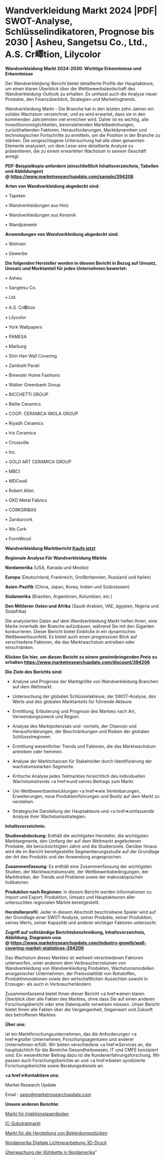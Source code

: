 # Wandverkleidung Markt 2024 |PDF| SWOT-Analyse, Schlüsselindikatoren, Prognose bis 2030 | Asheu, Sangetsu Co., Ltd., A.S. Cr嶧tion, Lilycolor

<strong>Wandverkleidung Markt 2024-2030: Wichtige Erkenntnisse und Erkenntnisse</strong>

Der Wandverkleidung-Bericht bietet detaillierte Profile der Hauptakteure, um einen klaren Überblick über die Wettbewerbslandschaft des Wandverkleidung-Outlook zu erhalten. Es umfasst auch die Analyse neuer Produkte, den Finanzüberblick, Strategien und Marketingtrends.

Wandverkleidung Markt - Die Branche hat in den letzten zehn Jahren ein solides Wachstum verzeichnet, und es wird erwartet, dass sie in den kommenden Jahrzehnten viel erreichen wird. Daher ist es wichtig, alle Investitionsmöglichkeiten, bevorstehenden Marktbedrohungen, zurückhaltenden Faktoren, Herausforderungen, Marktdynamiken und technologischen Fortschritte zu ermitteln, um die Position in der Branche zu stärken. Die vorgeschlagene Untersuchung hat alle oben genannten Elemente analysiert, um dem Leser eine detaillierte Analyse zu präsentieren, die zu einem erwarteten Wachstum in seinem Geschäft anregt.

<strong><b>PDF-Beispielkopie anfordern (einschließlich Inhaltsverzeichnis, Tabellen und Abbildungen) @ </b></strong><strong><a href=https://www.marketresearchupdate.com/sample/394206><strong>https://www.marketresearchupdate.com/sample/394206</u></a></strong></strong>

<strong>Arten von Wandverkleidung abgedeckt sind:</strong>

• Tapeten

• Wandverkleidungen aus Holz

• Wandverkleidungen aus Keramik

• Wandpaneele

<strong>Anwendungen von Wandverkleidung abgedeckt sind:</strong>

• Wohnen

• Gewerbe

<strong>Die folgenden Hersteller werden in diesem Bericht in Bezug auf Umsatz, Umsatz und Marktanteil für jedes Unternehmen bewertet:</strong>

• Asheu

• Sangetsu Co.

• Ltd.

• A.S. Cr嶧tion

• Lilycolor

• York Wallpapers

• PAMESA

• Marburg

• Shin Han Wall Covering

• Zambaiti Parati

• Brewster Home Fashions

• Walker Greenbank Group

• RICCHETTI GROUP

• Belite Ceramics

• COOP. CERAMICA IMOLA GROUP

• Riyadh Ceramics

• Iris Ceramica

• Crossville

• Inc.

• GOLD ART CERAMICA GROUP

• MBCI

• MDCwall

• Robert Allen

• GKD Metal Fabrics

• CORKSRIBAS

• Zandurcork

• We Cork

• FormWood

<strong>Wandverkleidung Marktbericht <a href=https://www.marketresearchupdate.com/buynow/394206>Kaufe jetzt</a></strong>

<strong>Regionale Analyse Für Wandverkleidung Märkte</strong>

<strong>Nordamerika</strong> (USA, Kanada und Mexiko)

<strong>Europa</strong> (Deutschland, Frankreich, Großbritannien, Russland und Italien)

<strong>Asien-Pazifik</strong> (China, Japan, Korea, Indien und Südostasien)

<strong>Südamerika</strong> (Brasilien, Argentinien, Kolumbien, etc.)

<strong>Den Mittleren</strong> <strong>Osten und Afrika</strong> (Saudi-Arabien, VAE, ägypten, Nigeria und Südafrika)

Die analysierten Daten auf dem Wandverkleidung Markt helfen Ihnen, eine Marke innerhalb der Branche aufzubauen, während Sie mit den Giganten konkurrieren. Dieser Bericht bietet Einblicke in ein dynamisches Wettbewerbsumfeld. Es bietet auch einen progressiven Blick auf verschiedene Faktoren, die das Marktwachstum antreiben oder einschränken.

<strong>Klicken Sie hier, um diesen Bericht zu einem gewinnbringenden Preis zu erhalten
</strong><strong><a href=https://www.marketresearchupdate.com/discount/394206>https://www.marketresearchupdate.com/discount/394206</b></u></strong></a>

<strong>Die Ziele des Berichts sind:</strong>

- Analyse und Prognose der Marktgröße von Wandverkleidung Branchen auf dem Weltmarkt.

- Untersuchung der globalen Schlüsselakteure, der SWOT-Analyse, des Werts und des globalen Marktanteils für führende Akteure.

- Ermittlung, Erläuterung und Prognose des Marktes nach Art, Verwendungszweck und Region.

- Analyse des Marktpotenzials und -vorteils, der Chancen und Herausforderungen, der Beschränkungen und Risiken der globalen Schlüsselregionen.

- Ermittlung wesentlicher Trends und Faktoren, die das Marktwachstum antreiben oder hemmen.

- Analyse der Marktchancen für Stakeholder durch Identifizierung der wachstumsstarken Segmente.

- Kritische Analyse jedes Teilmarktes hinsichtlich des individuellen Wachstumstrends <a href=>und</a> seines Beitrags zum Markt.

- Um Wettbewerbsentwicklungen <a href=>wie</a> Vereinbarungen, Erweiterungen, neue Produkteinführungen und Besitz auf dem Markt zu verstehen.

- Strategische Darstellung der Hauptakteure und <a href=>umfas</a>sende Analyse ihrer Wachstumsstrategien.

<strong>Inhaltsverzeichnis:</strong>

<strong>Studienabdeckung:</strong> Enthält die wichtigsten Hersteller, die wichtigsten Marktsegmente, den Umfang der auf dem Weltmarkt angebotenen Produkte, die berücksichtigten Jahre und die Studienziele. Darüber hinaus wird die im Bericht bereitgestellte Segmentierungsstudie auf der Grundlage der Art des Produkts und der Anwendung angesprochen.

<strong>Zusammenfassung:</strong> Es enthält eine Zusammenfassung der wichtigsten Studien, der Marktwachstumsrate, der Wettbewerbsbedingungen, der Markttreiber, der Trends und Probleme sowie der makroskopischen Indikatoren.

<strong>Produktion nach Regionen:</strong> In diesem Bericht werden Informationen zu Import und Export, Produktion, Umsatz und Hauptakteuren aller untersuchten regionalen Märkte bereitgestellt.

<strong>Herstellerprofil:</strong> Jeder in diesem Abschnitt beschriebene Spieler wird auf der Grundlage einer SWOT-Analyse, seiner Produkte, seiner Produktion, seines Werts, seiner Kapazität und anderer wichtiger Faktoren untersucht.

<strong><b>Zugriff auf vollständige Berichtsbeschreibung, Inhaltsverzeichnis, Abbildung, Diagramm usw. @ </b></strong><strong><a href=https://www.marketresearchupdate.com/industry-growth/wall-covering-market-statistices-394206>https://www.marketresearchupdate.com/industry-growth/wall-covering-market-statistices-394206</a></strong>

Das Wachstum dieses Marktes ist weltweit verschiedenen Faktoren unterworfen, unter anderem dem Verbrauchervolumen von Wandverkleidung von Wandverkleidung Produkten, Wachstumsmodellen anorganischer Unternehmen, der Preisvolatilität von Rohstoffen, Produktinnovationen sowie den wirtschaftlichen Aussichten sowohl in Erzeuger- als auch in Verbraucherländern.

Zusammenfassend bietet Ihnen dieser Bericht <a href=>einen</a> klaren Überblick über alle Fakten des Marktes, ohne dass Sie auf einen anderen Forschungsbericht oder eine Datenquelle verweisen müssen. Unser Bericht bietet Ihnen alle Fakten über die Vergangenheit, Gegenwart und Zukunft des betroffenen Marktes.

<strong>Über uns:</strong>

 ist ein Marktforschungsunternehmen, das die Anforderungen <a href=>großer</a> Unternehmen, Forschungsagenturen und anderer Unternehmen erfüllt. Wir bieten verschiedene <a href=>Services</a> an, die hauptsächlich für die Bereiche Gesundheitswesen, IT und CMFE konzipiert sind. Ein wesentlicher Beitrag dazu ist die Kundenerfahrungsforschung. Wir passen auch Forschungsberichte an und <a href=>bieten</a> syndizierte Forschungsberichte sowie Beratungsdienste an.

<strong><a href=>Kontaktiere uns:</a></strong>

Market Research Update

Email : sales@marketresearchupdate.com

<strong>Unsere anderen Berichte:</strong>

<a href=https://www.linkedin.com/pulse/injection-laser-diode-market-202-what-factors>Markt für Injektionslaserdioden</a>

<a href=https://www.linkedin.com/pulse/ic-substrate-market-size-share-outlook-growth>IC-Substratmarkt</a>

<a href=https://www.linkedin.com/pulse/clothing-home-manufacturing-market-size-industry>Markt für die Herstellung von Bekleidungsstücken</a>

<a href=https://www.linkedin.com/pulse/north-america-digital-light-processing-3d-printing>Nordamerika Digitale Lichtverarbeitung 3D-Druck</a>

<a href=https://www.linkedin.com/pulse/north-america-cold-chain-tracking-monitoring>Überwachung der Kühlkette in Nordamerika</a>"
